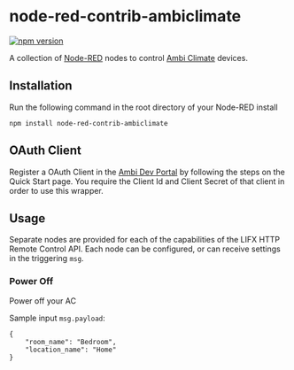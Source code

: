 # node-red-contrib-ambiclimate
[![npm version](https://badge.fury.io/js/node-red-contrib-ambiclimate.svg)](https://badge.fury.io/js/node-red-contrib-ambiclimate)

A collection of [Node-RED](http://nodered.org/) nodes to control [Ambi Climate](https://www.ambiclimate.com/) devices.

## Installation
Run the following command in the root directory of your Node-RED install

    npm install node-red-contrib-ambiclimate

## OAuth Client

Register a OAuth Client in the <a href="https://api.ambiclimate.com/" target="_new">Ambi Dev Portal</a> by following the steps on the Quick Start page.  You require the Client Id and Client Secret of that client in order to use this wrapper.

## Usage
Separate nodes are provided for each of the capabilities of the LIFX HTTP Remote Control API.
Each node can be configured, or can receive settings in the triggering `msg`.

### Power Off
Power off your AC

Sample input `msg.payload`:

    {
        "room_name": "Bedroom",
        "location_name": "Home"
    }
